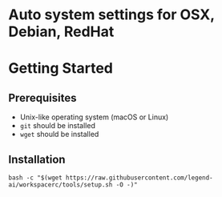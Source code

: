 # Auto system settings for OSX, Debian, RedHat

# Getting Started

## Prerequisites

- Unix-like operating system (macOS or Linux)
- `git` should be installed
- `wget` should be installed

## Installation

`bash -c "$(wget https://raw.githubusercontent.com/legend-ai/workspacerc/tools/setup.sh -O -)"`
